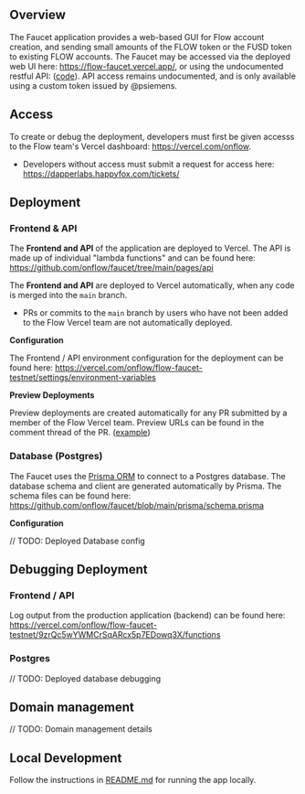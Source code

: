 ## Overview 
The Faucet application provides a web-based GUI for Flow account creation, and sending small amounts of the FLOW token or the FUSD token to existing FLOW accounts. 
The Faucet may be accessed via the deployed web UI here: https://flow-faucet.vercel.app/, or using the undocumented restful API: ([code](https://github.com/onflow/faucet/tree/main/pages/api)).
API access remains undocumented, and is only available using a custom token issued by @psiemens. 

## Access
To create or debug the deployment, developers must first be given accesss to the Flow team's Vercel dashboard: 
https://vercel.com/onflow. 

- Developers without access must submit a request for access here: https://dapperlabs.happyfox.com/tickets/

## Deployment 

### Frontend & API

The **Frontend and API** of the application are deployed to Vercel.
The API is made up of individual "lambda functions" and can be found here: https://github.com/onflow/faucet/tree/main/pages/api

The **Frontend and API** are deployed to Vercel automatically, when any code is merged into the `main` branch. 
- PRs or commits to the `main` branch by users who have not been added to the Flow Vercel team are not automatically deployed. 

**Configuration** 

The Frontend / API environment configuration for the deployment can be found here: https://vercel.com/onflow/flow-faucet-testnet/settings/environment-variables

**Preview Deployments**

Preview deployments are created automatically for any PR submitted by a member of the Flow Vercel team. 
Preview URLs can be found in the comment thread of the PR. ([example](https://github.com/onflow/faucet/pull/31))

### Database (Postgres)

The Faucet uses the [Prisma ORM](https://www.prisma.io/) to connect to a Postgres database. 
The database schema and client are generated automatically by Prisma. The schema files can be found here: https://github.com/onflow/faucet/blob/main/prisma/schema.prisma

**Configuration**

// TODO: Deployed Database config

## Debugging Deployment

### Frontend / API
Log output from the production application (backend) can be found here: https://vercel.com/onflow/flow-faucet-testnet/9zrQc5wYWMCrSqARcx5p7EDowq3X/functions

### Postgres

// TODO: Deployed database debugging

## Domain management
// TODO: Domain management details

## Local Development
Follow the instructions in [README.md](README.md) for running the app locally.
